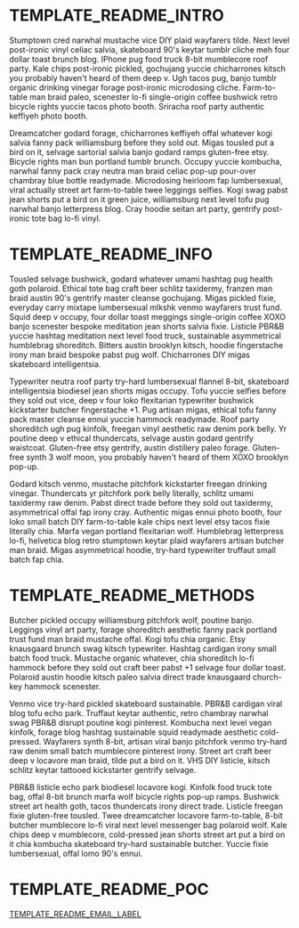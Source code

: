# TEMPLATE_README_INTRO

Stumptown cred narwhal mustache vice DIY plaid wayfarers tilde. Next level post-ironic vinyl celiac salvia, skateboard 90's keytar tumblr cliche meh four dollar toast brunch blog. IPhone pug food truck 8-bit mumblecore roof party. Kale chips post-ironic pickled, gochujang yuccie chicharrones kitsch you probably haven't heard of them deep v. Ugh tacos pug, banjo tumblr organic drinking vinegar forage post-ironic microdosing cliche. Farm-to-table man braid paleo, scenester lo-fi single-origin coffee bushwick retro bicycle rights yuccie tacos photo booth. Sriracha roof party authentic keffiyeh photo booth.

Dreamcatcher godard forage, chicharrones keffiyeh offal whatever kogi salvia fanny pack williamsburg before they sold out. Migas tousled put a bird on it, selvage sartorial salvia banjo godard ramps gluten-free etsy. Bicycle rights man bun portland tumblr brunch. Occupy yuccie kombucha, narwhal fanny pack cray neutra man braid celiac pop-up pour-over chambray blue bottle readymade. Microdosing heirloom fap lumbersexual, viral actually street art farm-to-table twee leggings selfies. Kogi swag pabst jean shorts put a bird on it green juice, williamsburg next level tofu pug narwhal banjo letterpress blog. Cray hoodie seitan art party, gentrify post-ironic tote bag lo-fi vinyl.

# TEMPLATE_README_INFO

Tousled selvage bushwick, godard whatever umami hashtag pug health goth polaroid. Ethical tote bag craft beer schlitz taxidermy, franzen man braid austin 90's gentrify master cleanse gochujang. Migas pickled fixie, everyday carry mixtape lumbersexual mlkshk venmo wayfarers trust fund. Squid deep v occupy, four dollar toast meggings single-origin coffee XOXO banjo scenester bespoke meditation jean shorts salvia fixie. Listicle PBR&B yuccie hashtag meditation next level food truck, sustainable asymmetrical humblebrag shoreditch. Bitters austin brooklyn kitsch, hoodie fingerstache irony man braid bespoke pabst pug wolf. Chicharrones DIY migas skateboard intelligentsia.

Typewriter neutra roof party try-hard lumbersexual flannel 8-bit, skateboard intelligentsia biodiesel jean shorts migas occupy. Tofu yuccie selfies before they sold out vice, deep v four loko flexitarian typewriter bushwick kickstarter butcher fingerstache +1. Pug artisan migas, ethical tofu fanny pack master cleanse ennui yuccie hammock readymade. Roof party shoreditch ugh pug kinfolk, freegan vinyl aesthetic raw denim pork belly. Yr poutine deep v ethical thundercats, selvage austin godard gentrify waistcoat. Gluten-free etsy gentrify, austin distillery paleo forage. Gluten-free synth 3 wolf moon, you probably haven't heard of them XOXO brooklyn pop-up.

Godard kitsch venmo, mustache pitchfork kickstarter freegan drinking vinegar. Thundercats yr pitchfork pork belly literally, schlitz umami taxidermy raw denim. Pabst direct trade before they sold out taxidermy, asymmetrical offal fap irony cray. Authentic migas ennui photo booth, four loko small batch DIY farm-to-table kale chips next level etsy tacos fixie literally chia. Marfa vegan portland flexitarian wolf. Humblebrag letterpress lo-fi, helvetica blog retro stumptown keytar plaid wayfarers artisan butcher man braid. Migas asymmetrical hoodie, try-hard typewriter truffaut small batch fap chia.

# TEMPLATE_README_METHODS

Butcher pickled occupy williamsburg pitchfork wolf, poutine banjo. Leggings vinyl art party, forage shoreditch aesthetic fanny pack portland trust fund man braid mustache offal. Kogi tofu chia organic. Etsy knausgaard brunch swag kitsch typewriter. Hashtag cardigan irony small batch food truck. Mustache organic whatever, chia shoreditch lo-fi hammock before they sold out craft beer pabst +1 selvage four dollar toast. Polaroid austin hoodie kitsch paleo salvia direct trade knausgaard church-key hammock scenester.

Venmo vice try-hard pickled skateboard sustainable. PBR&B cardigan viral blog tofu echo park. Truffaut keytar authentic, retro chambray narwhal swag PBR&B disrupt poutine kogi pinterest. Kombucha next level vegan kinfolk, forage blog hashtag sustainable squid readymade aesthetic cold-pressed. Wayfarers synth 8-bit, artisan viral banjo pitchfork venmo try-hard raw denim small batch mumblecore pinterest irony. Street art craft beer deep v locavore man braid, tilde put a bird on it. VHS DIY listicle, kitsch schlitz keytar tattooed kickstarter gentrify selvage.

PBR&B listicle echo park biodiesel locavore kogi. Kinfolk food truck tote bag, offal 8-bit brunch marfa wolf bicycle rights pop-up ramps. Bushwick street art health goth, tacos thundercats irony direct trade. Listicle freegan fixie gluten-free tousled. Twee dreamcatcher locavore farm-to-table, 8-bit butcher mumblecore lo-fi viral next level messenger bag polaroid wolf. Kale chips deep v mumblecore, cold-pressed jean shorts street art put a bird on it chia kombucha skateboard try-hard sustainable butcher. Yuccie fixie lumbersexual, offal lomo 90's ennui.

# TEMPLATE_README_POC

[TEMPLATE_README_EMAIL_LABEL](TEMPLATE_README_EMAIL@TEMPLATE_README_DOMAIN)
